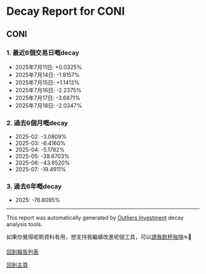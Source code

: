 # Decay Report for CONI

## CONI

### 1. 最近6個交易日嘅decay

- 2025年7月11日: +0.0325%
- 2025年7月14日: -1.9157%
- 2025年7月15日: +1.1413%
- 2025年7月16日: -2.2375%
- 2025年7月17日: -3.6871%
- 2025年7月18日: -2.0347%

### 2. 過去6個月嘅decay

- 2025-02: -3.0809%
- 2025-03: -6.4160%
- 2025-04: -5.1782%
- 2025-05: -38.6703%
- 2025-06: -43.8520%
- 2025-07: -19.4911%

### 3. 過去6年嘅decay

- 2025: -76.8095%

------------------------------
This report was automatically generated by [Outliers Investment](https://outliersecon.github.io/Outliers-Investment/) decay analysis tools.

如果你覺得呢啲資料有用，想支持我繼續改進呢個工具，可以[請我飲杯咖啡](https://buymeacoffee.com/outliersecon)☕🙏

[回到報告列表](https://outliersecon.github.io/Outliers-Investment/reports/reports_public)

[回到主頁](https://outliersecon.github.io/Outliers-Investment/)